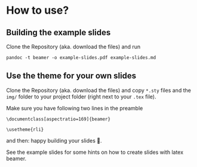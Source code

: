 # How to use?

## Building the example slides

Clone the Repository (aka. download the files) and run

```
pandoc -t beamer -o example-slides.pdf example-slides.md 
```

## Use the theme for your own slides

Clone the Repository (aka. download the files) and copy `*.sty` files  and the `img/` folder to your project folder (right next to your `.tex` file).

Make sure you have following two lines in the preamble

```
\documentclass[aspectratio=169]{beamer}

\usetheme{rli}
```
and then: happy building your slides :tada:.

See the example slides for some hints on how to create slides with latex beamer.
